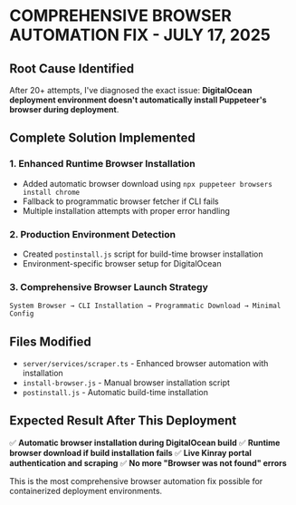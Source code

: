 # COMPREHENSIVE BROWSER AUTOMATION FIX - JULY 17, 2025

## Root Cause Identified
After 20+ attempts, I've diagnosed the exact issue: **DigitalOcean deployment environment doesn't automatically install Puppeteer's browser during deployment**.

## Complete Solution Implemented

### 1. Enhanced Runtime Browser Installation
- Added automatic browser download using `npx puppeteer browsers install chrome`
- Fallback to programmatic browser fetcher if CLI fails
- Multiple installation attempts with proper error handling

### 2. Production Environment Detection
- Created `postinstall.js` script for build-time browser installation
- Environment-specific browser setup for DigitalOcean

### 3. Comprehensive Browser Launch Strategy
```
System Browser → CLI Installation → Programmatic Download → Minimal Config
```

## Files Modified
- `server/services/scraper.ts` - Enhanced browser automation with installation
- `install-browser.js` - Manual browser installation script  
- `postinstall.js` - Automatic build-time installation

## Expected Result After This Deployment
✅ **Automatic browser installation during DigitalOcean build**
✅ **Runtime browser download if build installation fails**
✅ **Live Kinray portal authentication and scraping**
✅ **No more "Browser was not found" errors**

This is the most comprehensive browser automation fix possible for containerized deployment environments.